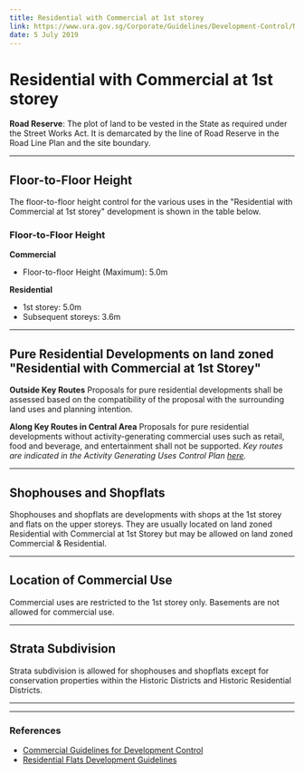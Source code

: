 ```yaml
---
title: Residential with Commercial at 1st storey
link: https://www.ura.gov.sg/Corporate/Guidelines/Development-Control/Non-Residential/Commercial/Residential-1st
date: 5 July 2019
---
```


# Residential with Commercial at 1st storey

**Road Reserve**: The plot of land to be vested in the State as required under the Street Works Act. It is demarcated by the line of Road Reserve in the Road Line Plan and the site boundary.

---

## Floor-to-Floor Height

The floor-to-floor height control for the various uses in the "Residential with Commercial at 1st storey" development is shown in the table below.

### Floor-to-Floor Height

**Commercial**
- Floor-to-floor Height (Maximum): 5.0m

**Residential**
- 1st storey: 5.0m
- Subsequent storeys: 3.6m

---

## Pure Residential Developments on land zoned "Residential with Commercial at 1st Storey"

**Outside Key Routes**
Proposals for pure residential developments shall be assessed based on the compatibility of the proposal with the surrounding land uses and planning intention.

**Along Key Routes in Central Area**
Proposals for pure residential developments without activity-generating commercial uses such as retail, food and beverage, and entertainment shall not be supported.
*Key routes are indicated in the Activity Generating Uses Control Plan [here](https://www.ura.gov.sg/Corporate/Planning/Master-Plan/Control-Plans).*

---

## Shophouses and Shopflats

Shophouses and shopflats are developments with shops at the 1st storey and flats on the upper storeys. They are usually located on land zoned Residential with Commercial at 1st Storey but may be allowed on land zoned Commercial & Residential.

---

## Location of Commercial Use

Commercial uses are restricted to the 1st storey only. Basements are not allowed for commercial use.

---

## Strata Subdivision

Strata subdivision is allowed for shophouses and shopflats except for conservation properties within the Historic Districts and Historic Residential Districts.

---



---

### References

- [Commercial Guidelines for Development Control](https://www.ura.gov.sg/Corporate/Guidelines/Development-Control/Non-Residential/Commercial)
- [Residential Flats Development Guidelines](https://www.ura.gov.sg/Corporate/Guidelines/Development-Control/Residential/Flats-Condominiums)
